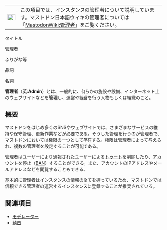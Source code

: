 <div>

<div>

|                                                                                                                                                                                                                                                                                                                                                 |                                                                                                                                                                                                              |
|-------------------------------------------------------------------------------------------------------------------------------------------------------------------------------------------------------------------------------------------------------------------------------------------------------------------------------------------------|--------------------------------------------------------------------------------------------------------------------------------------------------------------------------------------------------------------|
| [<img src="/images/thumb/5/5f/Disambig_gray.svg/25px-Disambig_gray.svg.png" srcset="/images/thumb/5/5f/Disambig_gray.svg/38px-Disambig_gray.svg.png 1.5x, /images/thumb/5/5f/Disambig_gray.svg/50px-Disambig_gray.svg.png 2x" width="25" height="19" alt="曖昧さ回避" />](/%E3%83%95%E3%82%A1%E3%82%A4%E3%83%AB:Disambig_gray.svg "曖昧さ回避") | この項目では、インスタンスの管理者について説明しています。マストドン日本語ウィキの管理者については「[MastodonWiki:管理者](/MastodonWiki:%E7%AE%A1%E7%90%86%E8%80%85 "MastodonWiki:管理者")」をご覧ください。 |

</div>

タイトル

</div>

管理者

ふりがな等

品詞

名詞

  

**管理者**（英:**Admin**）とは、一般的に、何らかの施設や設備、インターネット上のウェブサイトなどを**管理**し、運営や経営を行う人物もしくは組織のこと。

## 概要

マストドンをはじめ多くのSNSやウェブサイトでは、さまざまなサービスの維持や保守管理、更新作業などが必要である。そうした管理を行うのが管理者で、マストドンにおいては権限の一つとして存在する。権限は管理者によって与えられ、複数の管理者を設定することが可能である。

管理者はユーザーにより通報されたユーザーによる[トゥート](/%E3%83%88%E3%82%A5%E3%83%BC%E3%83%88 "トゥート")を削除したり、アカウントを停止（[BAN](/BAN "BAN")）することができる。また、アカウントのIPアドレスやメールアドレスなどを閲覧することもできる。

基本的に管理者はインスタンスの情報の全てを握っているため、マストドンでは信頼できる管理者の運営するインスタンスに登録することが推奨されている。

## 関連項目

-   [モデレーター](/index.php?title=%E3%83%A2%E3%83%87%E3%83%AC%E3%83%BC%E3%82%BF%E3%83%BC&action=edit&redlink=1 "モデレーター (存在しないページ)")
-   [鯖缶](/%E9%AF%96%E7%BC%B6 "鯖缶")
